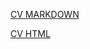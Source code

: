 [CV MARKDOWN](https://github.com/QirimHani/rsschool-cv/deployments/github-pages)

[CV HTML](https://helpful-fenglisu-4fbd08.netlify.app/)
